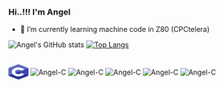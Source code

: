 ### Hi..!!! I'm Angel 

- 🌱 I’m currently learning machine code in Z80 (CPCtelera)

![Angel's GitHub stats](https://github-readme-stats.vercel.app/api?username=aggranadoss&show_icons=true&theme=transparent) [![Top Langs](https://github-readme-stats.vercel.app/api/top-langs/?username=aggranadoss&layout=compact&show_icons=true&theme=transparent)](https://github.com/aggranadoss/github-readme-stats)

<div style="display: inline_block"><br>
  <img align="center" alt="Angel-C" height="30" width="40" src="https://github.com/aggranadoss/aggranadoss/blob/main/Image/c-program-icon.svg">
  <img align="center" alt="Angel-C" height="30" width="40" src="">
  <img align="center" alt="Angel-C" height="30" width="40" src="">
  <img align="center" alt="Angel-C" height="30" width="40" src="">
  <img align="center" alt="Angel-C" height="30" width="40" src="">
  <img align="center" alt="Angel-C" height="30" width="40" src="">
</div>





  
